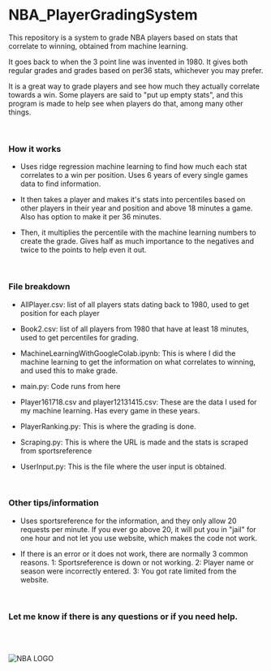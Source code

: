 # NBA_PlayerGradingSystem  
This repository is a system to grade NBA players based on stats that correlate to winning, obtained from machine learning. 

It goes back to when the 3 point line was invented in 1980. It gives both regular grades and grades based on per36 stats, whichever you may prefer.

It is a great way to grade players and see how much they actually correlate towards a win. Some players are said to "put up empty stats", and this program is made to help see when players do that, among many other things.

<br/>

### How it works
- Uses ridge regression machine learning to find how much each stat correlates to a win per position. Uses 6 years of every single games data to find information.

- It then takes a player and makes it's stats into percentiles based on other players in their year and position and above 18 minutes a game. Also has option to make it per 36 minutes.

- Then, it multiplies the percentile with the machine learning numbers to create the grade. Gives half as much importance to the negatives and twice to the points to help even it out.

<br/>

### File breakdown

- AllPlayer.csv: list of all players stats dating back to 1980, used to get position for each player

- Book2.csv: list of all players from 1980 that have at least 18 minutes, used to get percentiles for grading.

- MachineLearningWithGoogleColab.ipynb: This is where I did the machine learning to get the information on what correlates to winning, and used this to make grade.

- main.py: Code runs from here

- Player161718.csv and player12131415.csv: These are the data I used for my machine learning. Has every game in these years.

- PlayerRanking.py: This is where the grading is done.

- Scraping.py: This is where the URL is made and the stats is scraped from sportsreference

- UserInput.py: This is the file where the user input is obtained.

<br/>

### Other tips/information

- Uses sportsreference for the information, and they only allow 20 requests per minute. If you ever go above 20, it will put you in "jail" for one hour and not let you use website, which makes the code not work.

- If there is an error or it does not work, there are normally 3 common reasons. 1: Sportsreference is down or not working.  2: Player name or season were incorrectly entered.   3: You got rate limited from the website.

<br/>


### Let me know if there is any questions or if you need help.

<br/>
<br/>



![NBA LOGO](https://andscape.com/wp-content/uploads/2017/06/nbalogo.jpg?w=700)


